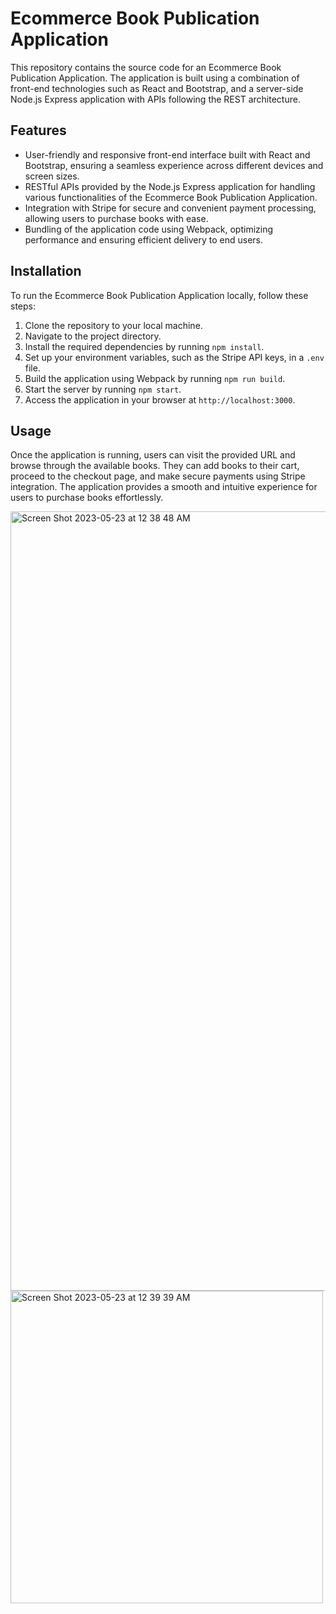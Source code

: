 # Ecommerce Book Publication Application

This repository contains the source code for an Ecommerce Book Publication Application. The application is built using a combination of front-end technologies such as React and Bootstrap, and a server-side Node.js Express application with APIs following the REST architecture.

## Features
- User-friendly and responsive front-end interface built with React and Bootstrap, ensuring a seamless experience across different devices and screen sizes.
- RESTful APIs provided by the Node.js Express application for handling various functionalities of the Ecommerce Book Publication Application.
- Integration with Stripe for secure and convenient payment processing, allowing users to purchase books with ease.
- Bundling of the application code using Webpack, optimizing performance and ensuring efficient delivery to end users.

## Installation
To run the Ecommerce Book Publication Application locally, follow these steps:

1. Clone the repository to your local machine.
2. Navigate to the project directory.
3. Install the required dependencies by running `npm install`.
4. Set up your environment variables, such as the Stripe API keys, in a `.env` file.
5. Build the application using Webpack by running `npm run build`.
6. Start the server by running `npm start`.
7. Access the application in your browser at `http://localhost:3000`.

## Usage
Once the application is running, users can visit the provided URL and browse through the available books. They can add books to their cart, proceed to the checkout page, and make secure payments using Stripe integration. The application provides a smooth and intuitive experience for users to purchase books effortlessly.


<img width="1247" alt="Screen Shot 2023-05-23 at 12 38 48 AM" src="https://github.com/AkshathaHebba/stripeIntegration/assets/25522884/3f387c5a-4674-408f-a92a-0c8d50e5b81b">

<img width="500" alt="Screen Shot 2023-05-23 at 12 39 39 AM" src="https://github.com/AkshathaHebba/stripeIntegration/assets/25522884/2925f33a-455a-471a-9cd4-feda147e3a2a">
